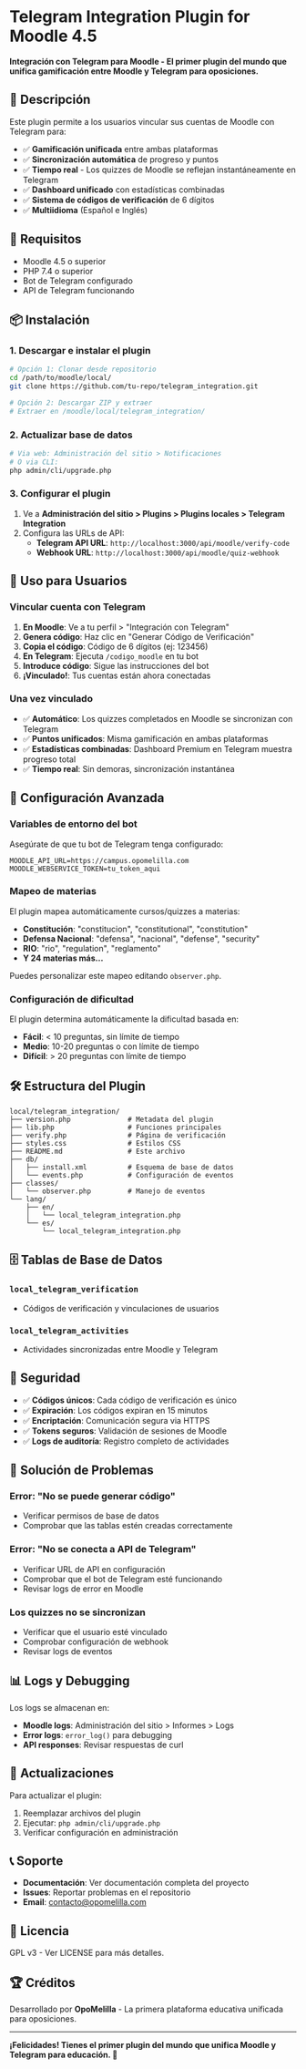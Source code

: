 # Telegram Integration Plugin for Moodle 4.5

**Integración con Telegram para Moodle - El primer plugin del mundo que unifica gamificación entre Moodle y Telegram para oposiciones.**

## 🎯 Descripción

Este plugin permite a los usuarios vincular sus cuentas de Moodle con Telegram para:

- ✅ **Gamificación unificada** entre ambas plataformas
- ✅ **Sincronización automática** de progreso y puntos
- ✅ **Tiempo real** - Los quizzes de Moodle se reflejan instantáneamente en Telegram
- ✅ **Dashboard unificado** con estadísticas combinadas
- ✅ **Sistema de códigos de verificación** de 6 dígitos
- ✅ **Multiidioma** (Español e Inglés)

## 🔧 Requisitos

- Moodle 4.5 o superior
- PHP 7.4 o superior
- Bot de Telegram configurado
- API de Telegram funcionando

## 📦 Instalación

### 1. Descargar e instalar el plugin

```bash
# Opción 1: Clonar desde repositorio
cd /path/to/moodle/local/
git clone https://github.com/tu-repo/telegram_integration.git

# Opción 2: Descargar ZIP y extraer
# Extraer en /moodle/local/telegram_integration/
```

### 2. Actualizar base de datos

```bash
# Via web: Administración del sitio > Notificaciones
# O via CLI:
php admin/cli/upgrade.php
```

### 3. Configurar el plugin

1. Ve a **Administración del sitio > Plugins > Plugins locales > Telegram Integration**
2. Configura las URLs de API:
   - **Telegram API URL**: `http://localhost:3000/api/moodle/verify-code`
   - **Webhook URL**: `http://localhost:3000/api/moodle/quiz-webhook`

## 🚀 Uso para Usuarios

### Vincular cuenta con Telegram

1. **En Moodle**: Ve a tu perfil > "Integración con Telegram"
2. **Genera código**: Haz clic en "Generar Código de Verificación"
3. **Copia el código**: Código de 6 dígitos (ej: 123456)
4. **En Telegram**: Ejecuta `/codigo_moodle` en tu bot
5. **Introduce código**: Sigue las instrucciones del bot
6. **¡Vinculado!**: Tus cuentas están ahora conectadas

### Una vez vinculado

- ✅ **Automático**: Los quizzes completados en Moodle se sincronizan con Telegram
- ✅ **Puntos unificados**: Misma gamificación en ambas plataformas  
- ✅ **Estadísticas combinadas**: Dashboard Premium en Telegram muestra progreso total
- ✅ **Tiempo real**: Sin demoras, sincronización instantánea

## 🔧 Configuración Avanzada

### Variables de entorno del bot

Asegúrate de que tu bot de Telegram tenga configurado:

```env
MOODLE_API_URL=https://campus.opomelilla.com
MOODLE_WEBSERVICE_TOKEN=tu_token_aqui
```

### Mapeo de materias

El plugin mapea automáticamente cursos/quizzes a materias:

- **Constitución**: "constitucion", "constitutional", "constitution"
- **Defensa Nacional**: "defensa", "nacional", "defense", "security"
- **RIO**: "rio", "regulation", "reglamento"
- **Y 24 materias más...**

Puedes personalizar este mapeo editando `observer.php`.

### Configuración de dificultad

El plugin determina automáticamente la dificultad basada en:

- **Fácil**: < 10 preguntas, sin límite de tiempo
- **Medio**: 10-20 preguntas o con límite de tiempo
- **Difícil**: > 20 preguntas con límite de tiempo

## 🛠️ Estructura del Plugin

```
local/telegram_integration/
├── version.php              # Metadata del plugin
├── lib.php                  # Funciones principales
├── verify.php               # Página de verificación
├── styles.css               # Estilos CSS
├── README.md                # Este archivo
├── db/
│   ├── install.xml          # Esquema de base de datos
│   └── events.php           # Configuración de eventos
├── classes/
│   └── observer.php         # Manejo de eventos
└── lang/
    ├── en/
    │   └── local_telegram_integration.php
    └── es/
        └── local_telegram_integration.php
```

## 🗄️ Tablas de Base de Datos

### `local_telegram_verification`
- Códigos de verificación y vinculaciones de usuarios

### `local_telegram_activities`  
- Actividades sincronizadas entre Moodle y Telegram

## 🔐 Seguridad

- ✅ **Códigos únicos**: Cada código de verificación es único
- ✅ **Expiración**: Los códigos expiran en 15 minutos
- ✅ **Encriptación**: Comunicación segura via HTTPS
- ✅ **Tokens seguros**: Validación de sesiones de Moodle
- ✅ **Logs de auditoría**: Registro completo de actividades

## 🐛 Solución de Problemas

### Error: "No se puede generar código"
- Verificar permisos de base de datos
- Comprobar que las tablas estén creadas correctamente

### Error: "No se conecta a API de Telegram"
- Verificar URL de API en configuración
- Comprobar que el bot de Telegram esté funcionando
- Revisar logs de error en Moodle

### Los quizzes no se sincronizan
- Verificar que el usuario esté vinculado
- Comprobar configuración de webhook
- Revisar logs de eventos

## 📊 Logs y Debugging

Los logs se almacenan en:
- **Moodle logs**: Administración del sitio > Informes > Logs
- **Error logs**: `error_log()` para debugging
- **API responses**: Revisar respuestas de curl

## 🔄 Actualizaciones

Para actualizar el plugin:

1. Reemplazar archivos del plugin
2. Ejecutar: `php admin/cli/upgrade.php`
3. Verificar configuración en administración

## 📞 Soporte

- **Documentación**: Ver documentación completa del proyecto
- **Issues**: Reportar problemas en el repositorio
- **Email**: contacto@opomelilla.com

## 📝 Licencia

GPL v3 - Ver LICENSE para más detalles.

## 🏆 Créditos

Desarrollado por **OpoMelilla** - La primera plataforma educativa unificada para oposiciones.

---

**¡Felicidades! Tienes el primer plugin del mundo que unifica Moodle y Telegram para educación. 🚀** 